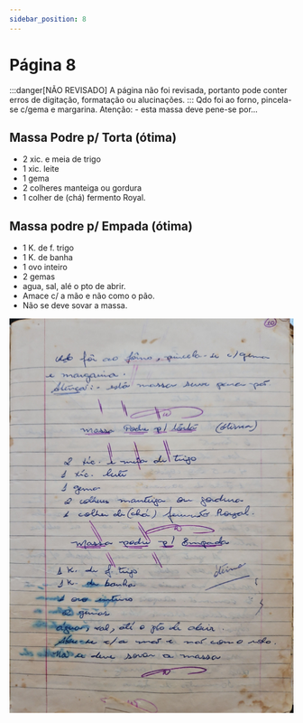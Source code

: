 ```yaml
---
sidebar_position: 8
---
```

# Página 8
:::danger[NÃO REVISADO]
A página não foi revisada, portanto pode conter erros de digitação, formatação ou alucinações.
:::
Qdo foi ao forno, pincela-se c/gema e margarina.
Atenção: - esta massa deve pene-se por...

## Massa Podre p/ Torta (ótima)

*   2 xic. e meia de trigo
*   1 xic. leite
*   1 gema
*   2 colheres manteiga ou gordura
*   1 colher de (chá) fermento Royal.

## Massa podre p/ Empada (ótima)

*   1 K. de f. trigo
*   1 K. de banha
*   1 ovo inteiro
*   2 gemas
*   agua, sal, alé o pto de abrir.
*   Amace c/ a mão e não como o pão.
*   Não se deve sovar a massa.

![imagem base](./images/page_8.png)